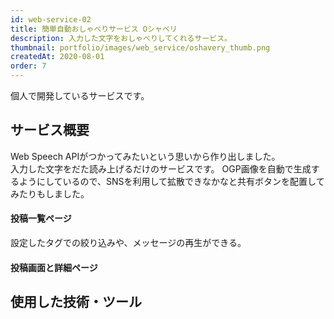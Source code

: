 ```yaml
---
id: web-service-02
title: 簡単自動おしゃべりサービス Oシャベリ
description: 入力した文字をおしゃべりしてくれるサービス。
thumbnail: portfolio/images/web_service/oshavery_thumb.png
createdAt: 2020-08-01
order: 7
---
```


個人で開発しているサービスです。

## サービス概要
Web Speech APIがつかってみたいという思いから作り出しました。  
入力した文字をだた読み上げるだけのサービスです。
OGP画像を自動で生成するようにしているので、SNSを利用して拡散できなかなと共有ボタンを配置してみたりもしました。

#### 投稿一覧ページ
設定したタグでの絞り込みや、メッセージの再生ができる。

<dynamic-image path="portfolio/images/web_service/web02_01.gif" alt="Oシャベリ画面イメージ" ></dynamic-image>

#### 投稿画面と詳細ページ
<dynamic-image path="portfolio/images/web_service/web02_02.png" alt="Oシャベリ画面イメージ" ></dynamic-image>


## 使用した技術・ツール
<skill :items="['NuxtJS','Typescript','Laravel','MySQL','AWS S3','Docker','Heroku','Figma','illustrator']"></skill>

